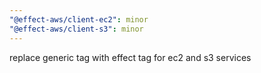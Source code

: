 ```yaml
---
"@effect-aws/client-ec2": minor
"@effect-aws/client-s3": minor
---
```


replace generic tag with effect tag for ec2 and s3 services
